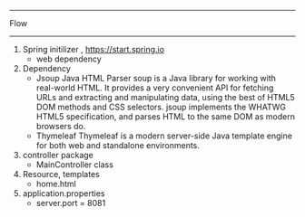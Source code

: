 ********************************************************************************
Flow
********************************************************************************
1) Spring initilizer , https://start.spring.io
   + web dependency
2) Dependency
    + Jsoup Java HTML Parser
      soup is a Java library for working with real-world HTML. 
      It provides a very convenient API for fetching URLs and extracting 
      and manipulating data, using the best of HTML5 DOM methods and CSS selectors. 
      jsoup implements the WHATWG HTML5 specification, 
      and parses HTML to the same DOM as modern browsers do. 
    + Thymeleaf
      Thymeleaf is a modern server-side Java template engine 
      for both web and standalone environments.
3) controller package
   + MainController class
4) Resource, templates
   +  home.html
5) application.properties 
   + server.port = 8081